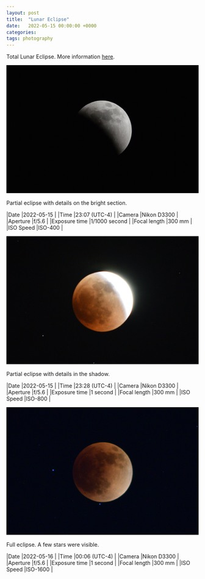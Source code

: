 ```yaml
---
layout: post
title:  "Lunar Eclipse"
date:   2022-05-15 00:00:00 +0000
categories: 
tags: photography
---
```


Total Lunar Eclipse. 
More information [here](https://www.timeanddate.com/eclipse/lunar/2022-may-16).
<div style="clear: both;"></div>

[<img alt="lunar-eclipse-001" src="/assets/2022-05-15-lunar-eclipse-001_tn.jpg" />](/assets/2022-05-15-lunar-eclipse-001.jpg)

<div style="clear: both;"></div>
Partial eclipse with details on the bright section.

|Date          |2022-05-15    |
|Time          |23:07 (UTC-4) |
|Camera        |Nikon D3300   |
|Aperture      |f/5.6         |
|Exposure time |1/1000 second |
|Focal length  |300 mm        |
|ISO Speed     |ISO-400       |



<div style="clear: both;"></div>

[<img alt="lunar-eclipse-002" src="/assets/2022-05-15-lunar-eclipse-002_tn.jpg" />](/assets/2022-05-15-lunar-eclipse-002.jpg)

<div style="clear: both;"></div>
Partial eclipse with details in the shadow.

|Date          |2022-05-15    |
|Time          |23:28 (UTC-4) |
|Camera        |Nikon D3300   |
|Aperture      |f/5.6         |
|Exposure time |1 second      |
|Focal length  |300 mm        |
|ISO Speed     |ISO-800       |



<div style="clear: both;"></div>

[<img alt="lunar-eclipse-003" src="/assets/2022-05-15-lunar-eclipse-003_tn.jpg" />](/assets/2022-05-15-lunar-eclipse-003.jpg)

<div style="clear: both;"></div>
Full eclipse.  A few stars were visible.

|Date          |2022-05-16    |
|Time          |00:06 (UTC-4) |
|Camera        |Nikon D3300   |
|Aperture      |f/5.6         |
|Exposure time |1 second      |
|Focal length  |300 mm        |
|ISO Speed     |ISO-1600      |
